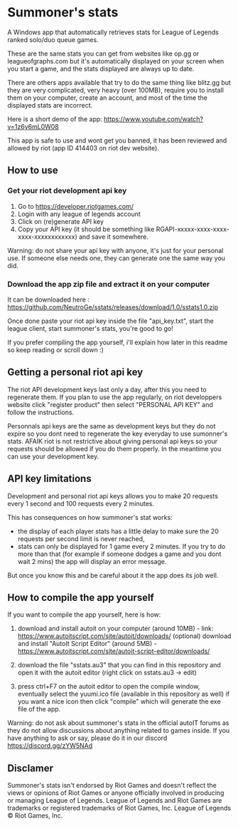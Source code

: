 # Summoner's stats
A Windows app that automatically retrieves stats for League of Legends ranked solo/duo queue games.

These are the same stats you can get from websites like op.gg or leagueofgraphs.com but it's automatically displayed on your screen when you start a game, and the stats displayed are always up to date.

There are others apps available that try to do the same thing like blitz.gg but they are very complicated, very heavy (over 100MB), require you to install them on your computer, create an account, and most of the time the displayed stats are incorrect.

Here is a short demo of the app: https://www.youtube.com/watch?v=1z6y6mL0W08

This app is safe to use and wont get you banned, it has been reviewed and allowed by riot (app ID 414403 on riot dev website).

## How to use

### Get your riot development api key

1. Go to https://developer.riotgames.com/
2. Login with any league of legends account
3. Click on (re)generate API key
4. Copy your API key (it should be something like RGAPI-xxxxx-xxxx-xxxx-xxxx-xxxxxxxxxxxx) and save it somewhere.

Warning: do not share your api key with anyone, it's just for your personal use. If someone else needs one, they can generate one the same way you did.

### Download the app zip file and extract it on your computer

It can be downloaded here : https://github.com/NeutroGe/sstats/releases/download/1.0/sstats1.0.zip

Once done paste your riot api key inside the file "api_key.txt", start the league client, start summoner's stats, you're good to go!

If you prefer compiling the app yourself, i'll explain how later in this readme so keep reading or scroll down :)

## Getting a personal riot api key

The riot API development keys last only a day, after this you need to regenerate them. If you plan to use the app regularly, on riot developpers website click "register product" then select "PERSONAL API KEY" and follow the instructions.

Personnals api keys are the same as development keys but they do not expire so you dont need to regenerate the key everyday to use sumonner's stats. AFAIK riot is not restrictive about giving personal api keys so your requests should be allowed if you do them properly. In the meantime you can use your development key.

## API key limitations

Development and personal riot api keys allows you to make 20 requests every 1 second and 100 requests every 2 minutes.

This has consequences on how summoner's stat works: 

 - the display of each player stats has a little delay to make sure the 20 requests per second limit is never reached,
 - stats can only be displayed for 1 game every 2 minutes. If you try to do more than that (for example if someone dodges a game and you dont wait 2 mins) the app will display an error message.
 
But once you know this and be careful about it the app does its job well.

## How to compile the app yourself

If you want to compile the app yourself, here is how:

1. download and install autoit on your computer (around 10MB) - link: https://www.autoitscript.com/site/autoit/downloads/
(optional) download and install "AutoIt Script Editor" (around 5MB) - https://www.autoitscript.com/site/autoit-script-editor/downloads/

2. download the file "sstats.au3" that you can find in this repository and open it with the autoit editor (right click on sstats.au3 -> edit)

3. press ctrl+F7 on the autoit editor to open the compile window, eventually select the yuumi.ico file (available in this repository as well) if you want a nice icon then click "compile" which will generate the exe file of the app.

Warning: do not ask about summoner's stats in the official autoIT forums as they do not allow discussions about anything related to games inside. If you have anything to ask or say, please do it in our discord https://discord.gg/zYW5NAd

 
## Disclamer

Summoner's stats isn't endorsed by Riot Games and doesn't reflect the views or opinions of Riot Games or anyone officially involved in producing or managing League of Legends. League of Legends and Riot Games are trademarks or registered trademarks of Riot Games, Inc. League of Legends © Riot Games, Inc.
